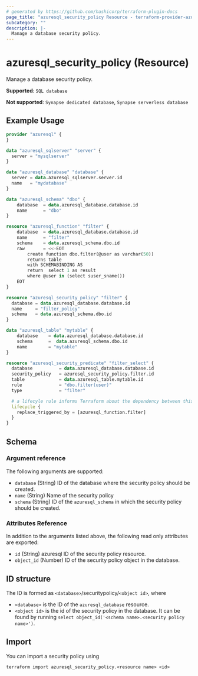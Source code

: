 ```yaml
---
# generated by https://github.com/hashicorp/terraform-plugin-docs
page_title: "azuresql_security_policy Resource - terraform-provider-azuresql"
subcategory: ""
description: |-
  Manage a database security policy.
---
```


# azuresql_security_policy (Resource)

Manage a database security policy.

**Supported**: `SQL database` 

**Not supported**: `Synapse dedicated database`, `Synapse serverless database`


## Example Usage

```terraform
provider "azuresql" {
}

data "azuresql_sqlserver" "server" {
  server = "mysqlserver"
}

data "azuresql_database" "database" {
  server = data.azuresql_sqlserver.server.id
  name   = "mydatabase"
}

data "azuresql_schema" "dbo" {
    database  = data.azuresql_database.database.id
    name      = "dbo"
}

resource "azuresql_function" "filter" {
    database  = data.azuresql_database.database.id
    name      = "filter"
    schema    = data.azuresql_schema.dbo.id
    raw       = <<-EOT
        create function dbo.filter(@user as varchar(50))
        returns table 
        with SCHEMABINDING AS
        return  select 1 as result
        where @user in (select suser_sname())
    EOT
}

resource "azuresql_security_policy" "filter" {
  database = data.azuresql_database.database.id
  name     = "filter_policy"
  schema   = data.azuresql_schema.dbo.id
}

data "azuresql_table" "mytable" {
    database    = data.azuresql_database.database.id
    schema      =  data.azuresql_schema.dbo.id
    name        = "mytable"
}

resource "azuresql_security_predicate" "filter_select" {
  database          = data.azuresql_database.database.id
  security_policy   = azuresql_security_policy.filter.id
  table             = data.azuresql_table.mytable.id
  rule              = "dbo.filter(user)"
  type              = "filter"

  # a lifecyle rule informs Terraform about the dependency between this predicate and the function
  lifecycle {
    replace_triggered_by = [azuresql_function.filter]
  }
}
```

<!-- schema generated by tfplugindocs -->
## Schema

### Argument reference
The following arguments are supported:

- `database` (String) ID of the database where the security policy should be created.
- `name` (String) Name of the security policy
- `schema` (String) ID of the `azuresql_schema` in which the security policy should be created.

### Attributes Reference
In addition to the arguments listed above, the following read only attributes are exported:


- `id` (String)  azuresql ID of the security policy resource.
- `object_id` (Number) ID of the security policy object in the database.

## ID structure

The ID is formed as `<database>`/securitypolicy/`<object id>`, where
* `<database>` is the ID of the `azuresql_database` resource.
* `<object id>` is the id of the security policy in the database. It can be found by running `select object_id('<schema name>.<security policy  name>')`.

## Import

You can import a security policy using 

```shell
terraform import azuresql_security_policy.<resource name> <id>
```